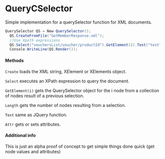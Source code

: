 QueryCSelector
==============

Simple implementation for a querySelector function for XML documents.

```C#
QuerySelector QS = New QuerySelector();
  QS.CreateFromFile("GetMemberResponse.xml");
  //Use Xpath expressions
  QS.Select("vouchersList/voucher/productId").GetElement(2).Text("test");
  Console.WriteLine(QS.Render());
```
#### Methods
`Create` loads the XML string, XElement or XElements object.

`Select` executes an XPath expression to query the document.

`GetElement(i)` gets the QuerySelector object for the i node from a collection of nodes result of a previous selection.

`Length` gets the number of nodes resulting from a selection.

`Text` same as JQuery function.

`Attr` gets or sets attributes.

#### Additional info
This is just an alpha proof of concept to get simple things done quick (get node values and attributes)
